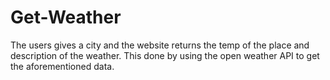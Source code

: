 # Get-Weather
The users gives a city and the website returns the temp of the place and description of the weather. This done by using the open weather API to get the aforementioned data.

